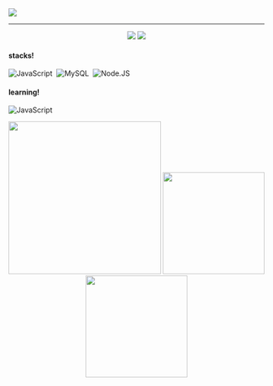 <img src="https://github.com/gabfernandes8/gabfernandes8/assets/124157058/643d6a3f-cda5-4f11-91a7-5ba51316ba91">

---

<div  align="center">
<a href="https://www.instagram.com/hbrielaf/" target="_blank"><img src="https://img.shields.io/badge/Instagram-CA7984?style=flat-square&logo=Instagram&logoColor=white"></a>
<a href="https://www.linkedin.com/in/gabriela-fernandes-715577266/" target="_blank"><img src="https://img.shields.io/badge/-LinkedIn-CA7984?style=flat-square&logo=LinkedIn&logoColor=white"></a>
</div>

#### stacks!

![JavaScript](https://img.shields.io/badge/-JavaScript-0D1117?style=flat-square&logo=javascript&labelColor=0D1117&textColor=0D1117)&nbsp;
![MySQL](https://img.shields.io/badge/-MySQL-0D1117?style=flat-square&logo=mysql&labelColor=0D1117&textColor=0D1117)&nbsp;
![Node.JS](https://img.shields.io/badge/-Node.JS-0D1117?style=flat-square&logo=node.js&labelColor=0D1117&textColor=0D1117)&nbsp;

#### learning!

![JavaScript](https://img.shields.io/badge/-TypeScript-0D1117?style=flat-square&logo=typescript&labelColor=0D1117&textColor=0D1117)&nbsp;

<div style="display: inline_block" align="center">
  <img height="300em" src="https://github-readme-activity-graph.vercel.app/graph?username=gabfernandes8&bg_color=292A36&color=ffffff&line=CA7984&point=ffffff&area=true&hide_border=true">
  <img height="200em" src="https://github-readme-stats.vercel.app/api?username=gabfernandes8&theme=dracula&show_icons=true&hide_border=true"/>
  <img height="200em" src="https://github-readme-stats.vercel.app/api/top-langs/?username=gabfernandes8&layout=donut&theme=dracula&hide_border=true"/>
</div>
